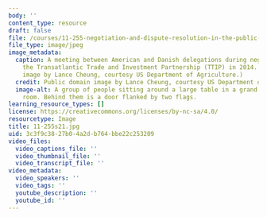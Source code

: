 ```yaml
---
body: ''
content_type: resource
draft: false
file: /courses/11-255-negotiation-and-dispute-resolution-in-the-public-sector-spring-2021/11-255s21.jpg
file_type: image/jpeg
image_metadata:
  caption: A meeting between American and Danish delegations during negotiations for
    the Transatlantic Trade and Investment Partnership (TTIP) in 2014. (Public domain
    image by Lance Cheung, courtesy US Department of Agriculture.)
  credit: Public domain image by Lance Cheung, courtesy US Department of Agriculture.
  image-alt: A group of people sitting around a large table in a grand conference
    room. Behind them is a door flanked by two flags.
learning_resource_types: []
license: https://creativecommons.org/licenses/by-nc-sa/4.0/
resourcetype: Image
title: 11-255s21.jpg
uid: 3c3f9c38-27b0-4a2d-b764-bbe22c253209
video_files:
  video_captions_file: ''
  video_thumbnail_file: ''
  video_transcript_file: ''
video_metadata:
  video_speakers: ''
  video_tags: ''
  youtube_description: ''
  youtube_id: ''
---
```

